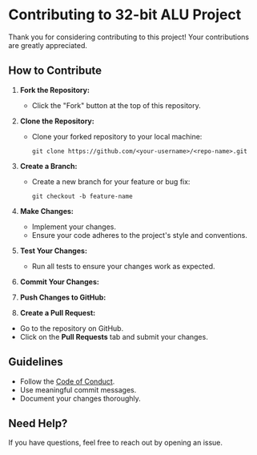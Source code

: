 # Contributing to 32-bit ALU Project

Thank you for considering contributing to this project! Your contributions are greatly appreciated.

## How to Contribute

1. **Fork the Repository:**
   - Click the "Fork" button at the top of this repository.

2. **Clone the Repository:**
   - Clone your forked repository to your local machine:
     ```
     git clone https://github.com/<your-username>/<repo-name>.git
     ```

3. **Create a Branch:**
   - Create a new branch for your feature or bug fix:
     ```
     git checkout -b feature-name
     ```

4. **Make Changes:**
   - Implement your changes.
   - Ensure your code adheres to the project's style and conventions.

5. **Test Your Changes:**
   - Run all tests to ensure your changes work as expected.

6. **Commit Your Changes:**

7. **Push Changes to GitHub:**

8. **Create a Pull Request:**
- Go to the repository on GitHub.
- Click on the **Pull Requests** tab and submit your changes.

## Guidelines
- Follow the [Code of Conduct](CODE_OF_CONDUCT.md).
- Use meaningful commit messages.
- Document your changes thoroughly.

## Need Help?
If you have questions, feel free to reach out by opening an issue.
